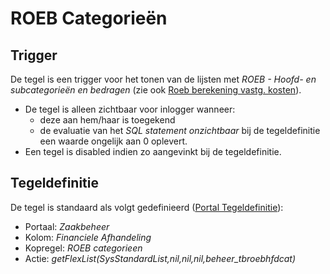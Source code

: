 # ROEB Categorieën

## Trigger

De tegel is een trigger voor het tonen van de lijsten met _ROEB - Hoofd- en subcategorieën en bedragen_ (zie ook [Roeb berekening vastg. kosten](../../../../instellen_inrichten/roeb_berekening_vastg._kosten.md)).

- De tegel is alleen zichtbaar voor inlogger wanneer:
  - deze aan hem/haar is toegekend
  - de evaluatie van het _SQL statement onzichtbaar_ bij de tegeldefinitie een waarde ongelijk aan 0 oplevert.
- Een tegel is disabled indien zo aangevinkt bij de tegeldefinitie.

## Tegeldefinitie

De tegel is standaard als volgt gedefinieerd ([Portal Tegeldefinitie](../../../../instellen_inrichten/portaldefinitie/portal_tegel.md)):

- Portaal: _Zaakbeheer_
- Kolom: _Financiele Afhandeling_
- Kopregel: _ROEB categorieen_
- Actie: _getFlexList(SysStandardList,nil,nil,nil,beheer_tbroebhfdcat)_
